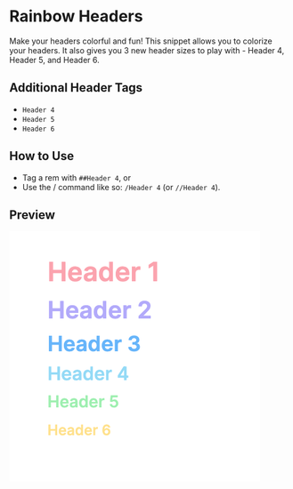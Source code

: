 # Rainbow Headers

Make your headers colorful and fun! This snippet allows you to colorize your headers. It also gives you 3 new header sizes to play with - Header 4, Header 5, and Header 6.

## Additional Header Tags
- `Header 4`
- `Header 5`
- `Header 6`

## How to Use
- Tag a rem with `##Header 4`, or
- Use the / command like so: `/Header 4` (or `//Header 4`).

## Preview
![Preview 1](https://raw.githubusercontent.com/anishaaa1/Rainbow-Headers/main/src/media/rainbow-headers.png)
